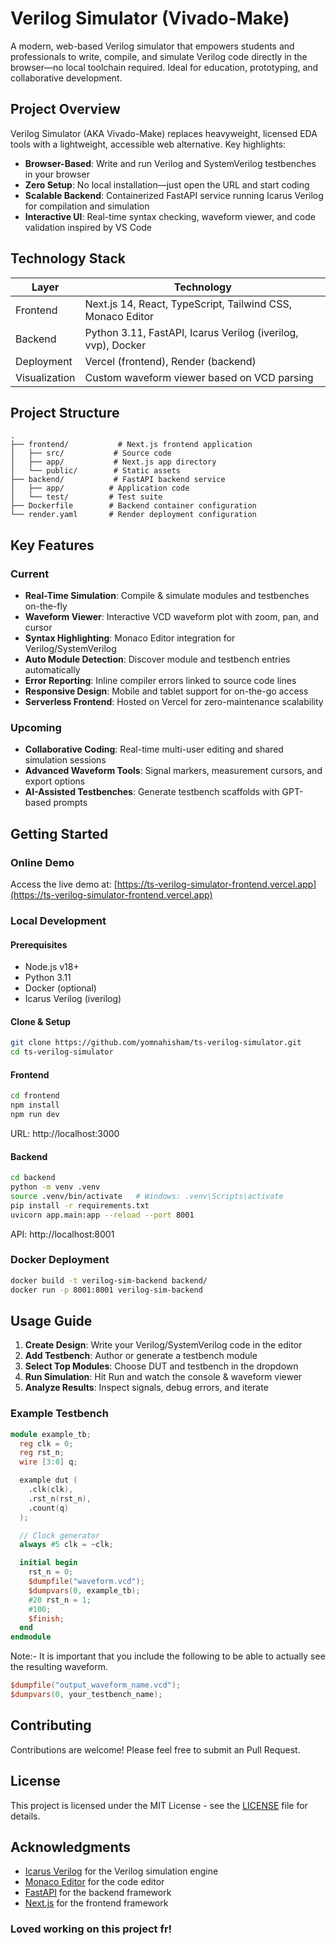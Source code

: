 # Verilog Simulator (Vivado-Make)

A modern, web-based Verilog simulator that empowers students and professionals to write, compile, and simulate Verilog code directly in the browser—no local toolchain required. Ideal for education, prototyping, and collaborative development.

## Project Overview

Verilog Simulator (AKA Vivado-Make) replaces heavyweight, licensed EDA tools with a lightweight, accessible web alternative. Key highlights:

- **Browser-Based**: Write and run Verilog and SystemVerilog testbenches in your browser
- **Zero Setup**: No local installation—just open the URL and start coding
- **Scalable Backend**: Containerized FastAPI service running Icarus Verilog for compilation and simulation
- **Interactive UI**: Real-time syntax checking, waveform viewer, and code validation inspired by VS Code

## Technology Stack

| Layer | Technology |
|-------|------------|
| Frontend | Next.js 14, React, TypeScript, Tailwind CSS, Monaco Editor |
| Backend | Python 3.11, FastAPI, Icarus Verilog (iverilog, vvp), Docker |
| Deployment | Vercel (frontend), Render (backend) |
| Visualization | Custom waveform viewer based on VCD parsing |

## Project Structure

```
.
├── frontend/           # Next.js frontend application
│   ├── src/           # Source code
│   ├── app/           # Next.js app directory
│   └── public/        # Static assets
├── backend/           # FastAPI backend service
│   ├── app/          # Application code
│   └── test/         # Test suite
├── Dockerfile        # Backend container configuration
└── render.yaml       # Render deployment configuration
```

## Key Features

### Current
- **Real-Time Simulation**: Compile & simulate modules and testbenches on-the-fly
- **Waveform Viewer**: Interactive VCD waveform plot with zoom, pan, and cursor
- **Syntax Highlighting**: Monaco Editor integration for Verilog/SystemVerilog
- **Auto Module Detection**: Discover module and testbench entries automatically
- **Error Reporting**: Inline compiler errors linked to source code lines
- **Responsive Design**: Mobile and tablet support for on-the-go access
- **Serverless Frontend**: Hosted on Vercel for zero-maintenance scalability

### Upcoming
- **Collaborative Coding**: Real-time multi-user editing and shared simulation sessions
- **Advanced Waveform Tools**: Signal markers, measurement cursors, and export options
- **AI-Assisted Testbenches**: Generate testbench scaffolds with GPT-based prompts

## Getting Started

### Online Demo
Access the live demo at: [https://ts-verilog-simulator-frontend.vercel.app](https://ts-verilog-simulator-frontend.vercel.app)

### Local Development

#### Prerequisites
- Node.js v18+
- Python 3.11
- Docker (optional)
- Icarus Verilog (iverilog)

#### Clone & Setup
```bash
git clone https://github.com/yomnahisham/ts-verilog-simulator.git
cd ts-verilog-simulator
```

#### Frontend
```bash
cd frontend
npm install
npm run dev
```
URL: http://localhost:3000

#### Backend
```bash
cd backend
python -m venv .venv
source .venv/bin/activate   # Windows: .venv\Scripts\activate
pip install -r requirements.txt
uvicorn app.main:app --reload --port 8001
```
API: http://localhost:8001

### Docker Deployment
```bash
docker build -t verilog-sim-backend backend/
docker run -p 8001:8001 verilog-sim-backend
```

## Usage Guide

1. **Create Design**: Write your Verilog/SystemVerilog code in the editor
2. **Add Testbench**: Author or generate a testbench module
3. **Select Top Modules**: Choose DUT and testbench in the dropdown
4. **Run Simulation**: Hit Run and watch the console & waveform viewer
5. **Analyze Results**: Inspect signals, debug errors, and iterate

### Example Testbench
```verilog
module example_tb;
  reg clk = 0;
  reg rst_n;
  wire [3:0] q;

  example dut (
    .clk(clk),
    .rst_n(rst_n),
    .count(q)
  );

  // Clock generator
  always #5 clk = ~clk;

  initial begin
    rst_n = 0;
    $dumpfile("waveform.vcd");
    $dumpvars(0, example_tb);
    #20 rst_n = 1;
    #100;
    $finish;
  end
endmodule
```
Note:- It is important that you include the following to be able to actually see the resulting waveform.
```verilog
$dumpfile("output_waveform_name.vcd");
$dumpvars(0, your_testbench_name);
```

## Contributing

Contributions are welcome! Please feel free to submit an Pull Request.

## License

This project is licensed under the MIT License - see the [LICENSE](LICENSE) file for details. 

## Acknowledgments

- [Icarus Verilog](http://iverilog.icarus.com/) for the Verilog simulation engine
- [Monaco Editor](https://microsoft.github.io/monaco-editor/) for the code editor
- [FastAPI](https://fastapi.tiangolo.com/) for the backend framework
- [Next.js](https://nextjs.org/) for the frontend framework

### Loved working on this project fr!
